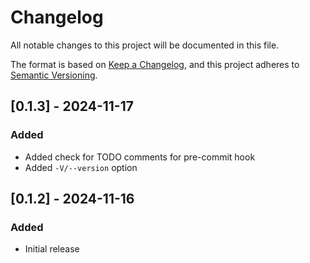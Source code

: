 # Changelog

All notable changes to this project will be documented in this file.

The format is based on [Keep a Changelog](https://keepachangelog.com/en/1.0.0/),
and this project adheres to [Semantic Versioning](https://semver.org/spec/v2.0.0.html).


## [0.1.3] - 2024-11-17

### Added

- Added check for TODO comments for pre-commit hook
- Added `-V/--version` option

## [0.1.2] - 2024-11-16

### Added

- Initial release
